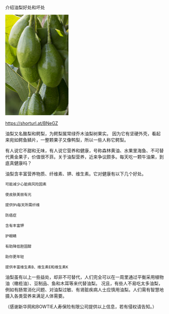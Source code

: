 介绍油梨好处和坏处


![介绍油梨好处和坏处](https://github.com/ywangnccu/ywang/blob/main/images/Avocado.png)

https://shorturl.at/BNeGZ


油梨又名酪梨和鳄梨，为鳄梨属常绿乔木油梨树果实。 因为它有坚硬外壳，看起来宛如鳄鱼鳞片，一整颗果子又像鸭梨，所以一些人称它鳄梨。

有人说它不甜和无味，有人说它营养和健康，号称森林黄油、水果里海鱼、不可替代黄金果子，价值很不菲。关于油梨营养，近来争议颇多。每天吃一颗牛油果，到底真健康吗？

油梨含丰富营养物质、纤维素、钾、维生素。它对健康有以下几个好处。

    可能减少心脏病风险因素

    使皮肤美丽有光

    提供9%每天所需纤维

    防癌症

    含有丰富钾

    护眼睛

    有助降低胆固醇

    助你更年轻

    提供丰富维生素B、维生素E和维生素K

油梨虽有以上一些益处，却非不可替代，人们完全可以在一周里通过平衡采用植物油（橄榄油）、豆制品、鱼和木耳等来代替油梨。
况且，有些人不易吃太多油梨，例如有肠胃消化问题、对油梨过敏、有肾脏疾病人士应慎用油梨。人们需有智慧地摄入各类营养来满足人体需要。


（感谢新华网和BOWTIE人寿保险有限公司提供以上信息，若有侵权请告知。）
